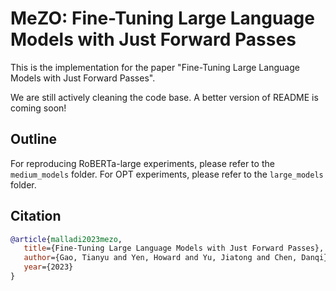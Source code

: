 # MeZO: Fine-Tuning Large Language Models with Just Forward Passes

This is the implementation for the paper "Fine-Tuning Large Language Models with Just Forward Passes".

We are still actively cleaning the code base. A better version of README is coming soon!

## Outline

For reproducing RoBERTa-large experiments, please refer to the `medium_models` folder. For OPT experiments, please refer to the `large_models` folder.


## Citation

```bibtex
@article{malladi2023mezo,
   title={Fine-Tuning Large Language Models with Just Forward Passes},
   author={Gao, Tianyu and Yen, Howard and Yu, Jiatong and Chen, Danqi},
   year={2023}
}
```